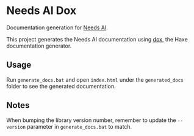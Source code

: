 # Needs AI Dox

Documentation generation for [Needs AI](https://github.com/Tw1ddle/needs-ai-lib).

This project generates the Needs AI documentation using [dox](https://github.com/HaxeFoundation/dox), the Haxe documentation generator.

## Usage

Run ```generate_docs.bat``` and open ```index.html``` under the ```generated_docs``` folder to see the generated documentation.

## Notes
When bumping the library version number, remember to update the ```--version``` parameter in ```generate_docs.bat``` to match.